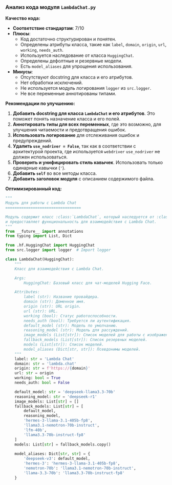 ### **Анализ кода модуля `LambdaChat.py`**

**Качество кода:**

- **Соответствие стандартам**: 7/10
- **Плюсы**:
    - Код достаточно структурирован и понятен.
    - Определены атрибуты класса, такие как `label`, `domain`, `origin`, `url`, `working`, `needs_auth`.
    - Используется наследование от класса `HuggingChat`.
    - Определены дефолтные и резервные модели.
    - Есть `model_aliases` для упрощения использования.
- **Минусы**:
    - Отсутствуют docstring для класса и его атрибутов.
    - Нет обработки исключений.
    - Не используется модуль логирования `logger` из `src.logger`.
    - Не все переменные аннотированы типами.

**Рекомендации по улучшению:**

1.  **Добавить docstring для класса `LambdaChat` и его атрибутов**. Это поможет понять назначение класса и его полей.
2.  **Аннотировать типы для всех переменных**, где это возможно, для улучшения читаемости и предотвращения ошибок.
3.  **Использовать логирование** для отслеживания ошибок и предупреждений.
4.  **Удалить `use_nodriver = False`**, так как в соответствии с архитектурой проекта, где используется `webdriver` `use_nodriver` не должен использоваться.
5.  **Проверить и унифицировать стиль кавычек**. Использовать только одинарные кавычки (`'`).
6.  **Добавить `self`** во все методы класса.
7.  **Добавить заголовок модуля** с описанием содержимого файла.

**Оптимизированный код:**

```python
"""
Модуль для работы с Lambda Chat
=================================

Модуль содержит класс :class:`LambdaChat`, который наследуется от :class:`HuggingChat`
и предоставляет функциональность для взаимодействия с Lambda Chat.
"""
from __future__ import annotations
from typing import List, Dict

from .hf.HuggingChat import HuggingChat
from src.logger import logger  # Import logger

class LambdaChat(HuggingChat):
    """
    Класс для взаимодействия с Lambda Chat.

    Args:
        HuggingChat: Базовый класс для чат-моделей Hugging Face.

    Attributes:
        label (str): Название провайдера.
        domain (str): Доменное имя.
        origin (str): URL origin.
        url (str): URL.
        working (bool): Статус работоспособности.
        needs_auth (bool): Требуется ли аутентификация.
        default_model (str): Модель по умолчанию.
        reasoning_model (str): Модель для рассуждений.
        image_models (List[str]): Список моделей для работы с изображениями.
        fallback_models (List[str]): Список резервных моделей.
        models (List[str]): Список моделей.
        model_aliases (Dict[str, str]): Псевдонимы моделей.
    """
    label: str = 'Lambda Chat'
    domain: str = 'lambda.chat'
    origin: str = f'https://{domain}'
    url: str = origin
    working: bool = True
    needs_auth: bool = False

    default_model: str = 'deepseek-llama3.3-70b'
    reasoning_model: str = 'deepseek-r1'
    image_models: List[str] = []
    fallback_models: List[str] = [
        default_model,
        reasoning_model,
        'hermes-3-llama-3.1-405b-fp8',
        'llama3.1-nemotron-70b-instruct',
        'lfm-40b',
        'llama3.3-70b-instruct-fp8'
    ]
    models: List[str] = fallback_models.copy()
    
    model_aliases: Dict[str, str] = {
        'deepseek-v3': default_model,
        'hermes-3': 'hermes-3-llama-3.1-405b-fp8',
        'nemotron-70b': 'llama3.1-nemotron-70b-instruct',
        'llama-3.3-70b': 'llama3.3-70b-instruct-fp8'
    }